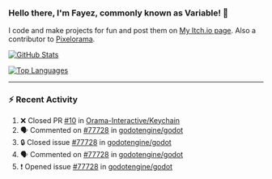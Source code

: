 ### Hello there, I'm Fayez, commonly known as Variable! 👋
I code and make projects for fun and post them on [My Itch.io page](https://variable-industries.itch.io/). Also a contributor to [Pixelorama](https://github.com/Orama-Interactive/Pixelorama).

[![GitHub Stats](https://github-readme-stats.vercel.app/api/?username=Variable-ind&show_icons=true&theme=merko)](https://github.com/anuraghazra/github-readme-stats)

[![Top Languages](https://github-readme-stats.vercel.app/api/top-langs/?username=Variable-ind&layout=compact&theme=merko)](https://github.com/anuraghazra/github-readme-stats)

---

### :zap: Recent Activity

<!--START_SECTION:activity-->
1. ❌ Closed PR [#10](https://github.com/Orama-Interactive/Keychain/pull/10) in [Orama-Interactive/Keychain](https://github.com/Orama-Interactive/Keychain)
2. 🗣 Commented on [#77728](https://github.com/godotengine/godot/issues/77728) in [godotengine/godot](https://github.com/godotengine/godot)
3. 🔒 Closed issue [#77728](https://github.com/godotengine/godot/issues/77728) in [godotengine/godot](https://github.com/godotengine/godot)
4. 🗣 Commented on [#77728](https://github.com/godotengine/godot/issues/77728) in [godotengine/godot](https://github.com/godotengine/godot)
5. ❗ Opened issue [#77728](https://github.com/godotengine/godot/issues/77728) in [godotengine/godot](https://github.com/godotengine/godot)
<!--END_SECTION:activity-->

<!--
**Variable-ind/Variable-ind** is a ✨ _special_ ✨ repository because its `README.md` (this file) appears on your GitHub profile.

Here are some ideas to get you started:
- 🌱 I’m currently studying at ...
- 🔭 I’m currently working on ...
- 👯 I’m looking to collaborate on ...
- 🤔 I’m looking for help with ...
- 💬 Ask me about ...
- 📫 How to reach me: ...
- ⚡ Fun fact: ...
-->
